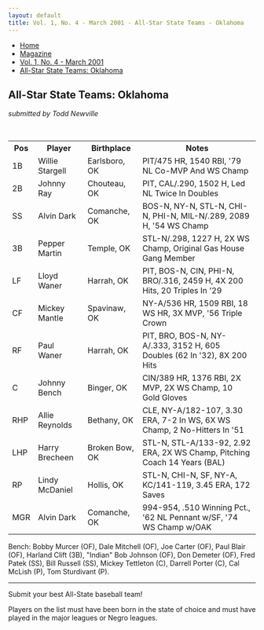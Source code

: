```yaml
---
layout: default
title: Vol. 1, No. 4 - March 2001 - All-Star State Teams - Oklahoma
---
```

<nav class="breadcrumb" aria-label="breadcrumbs">
  <ul>
    <li><a href="{{ site.url }}{{ site.baseurl }}/index.html">Home</a></li>
    <li><a href="../magazine-home.html">Magazine</a></li>
    <li><a href="bi_vol_1_no_3_home.html">Vol. 1, No. 4 - March 2001</a></li>
    <li class="is-active"><a href="#" aria-current="page">All-Star State Teams:  Oklahoma</a></li>
  </ul>
</nav>

<section class="storycontent all-star-state-teams">
  <h1>All-Star State Teams:  Oklahoma</h1>
  <p><em>submitted by Todd Newville</em></p>
  <br />

  <table>
  <tr>
  <th>Pos</th><th>Player</th><th>Birthplace</th><th>Notes</th>
  </tr>
  <tr>
  <td>1B</td><td>Willie Stargell</td><td>Earlsboro, OK</td><td>PIT/475 HR, 1540 RBI, '79 NL Co-MVP And WS Champ </td>
  </tr>
  <tr>
  <td>2B</td><td>Johnny Ray</td><td>Chouteau, OK</td><td>PIT, CAL/.290, 1502 H, Led NL Twice In Doubles</td>
  </tr>
  <tr>
  <td>SS</td><td>Alvin Dark</td><td>Comanche, OK</td><td>BOS-N, NY-N, STL-N, CHI-N, PHI-N, MIL-N/.289, 2089 H, '54 WS Champ</td>
  </tr>
  <tr>
  <td>3B</td><td>Pepper Martin</td><td>Temple, OK</td><td>STL-N/.298, 1227 H, 2X WS Champ, Original Gas House Gang Member</td>
  </tr>
  <tr>
  <td>LF</td><td>Lloyd Waner</td><td>Harrah, OK</td><td>PIT, BOS-N, CIN, PHI-N, BRO/.316, 2459 H, 4X 200 Hits, 20 Triples In '29</td>
  </tr>
  <tr>
  <td>CF</td><td>Mickey Mantle</td><td>Spavinaw, OK</td><td>NY-A/536 HR, 1509 RBI, 18 WS HR, 3X MVP, '56 Triple Crown</td>
  </tr>
  <tr>
  <td>RF</td><td>Paul Waner</td><td>Harrah, OK</td><td>PIT, BRO, BOS-N, NY-A/.333, 3152 H, 605 Doubles (62 In '32), 8X 200 Hits</td>
  </tr>
  <tr>
  <td>C</td><td>Johnny Bench</td><td>Binger, OK</td><td>CIN/389 HR, 1376 RBI, 2X MVP, 2X WS Champ, 10 Gold Gloves</td>
  </tr>
  <tr>
  <td>RHP</td><td>Allie Reynolds</td><td>Bethany, OK</td><td>CLE, NY-A/182-107, 3.30 ERA, 7-2 In WS, 6X WS Champ, 2 No-Hitters In '51</td>
  </tr>
  <tr>
  <td>LHP</td><td>Harry Brecheen</td><td>Broken Bow, OK</td><td>STL-N, STL-A/133-92, 2.92 ERA, 2X WS Champ, Pitching Coach 14 Years (BAL)</td>
  </tr>
  <tr>
  <td>RP</td><td>Lindy McDaniel</td><td>Hollis, OK</td><td>STL-N, CHI-N, SF, NY-A, KC/141-119, 3.45 ERA, 172 Saves</td>
  </tr>
  <tr>
  <td>MGR</td><td>Alvin Dark</td><td>Comanche, OK</td><td>994-954, .510 Winning Pct., '62 NL Pennant w/SF, '74 WS Champ w/OAK</td>
  </tr>
  </table>

  <p>
    Bench: Bobby Murcer (OF), Dale Mitchell (OF), Joe Carter (OF), Paul Blair (OF), Harland Clift (3B), "Indian" Bob Johnson (OF), Don Demeter (OF), Fred Patek (SS), Bill Russell (SS), Mickey Tettleton (C), Darrell Porter (C), Cal McLish (P), Tom Sturdivant (P).
  </p>

  <hr />

  <p>
    Submit your best All-State baseball team!
  </p>
  
  <p>
    Players on the list must have been born in the state of choice and must have played in the major leagues or Negro leagues.
  </p>
</section>

